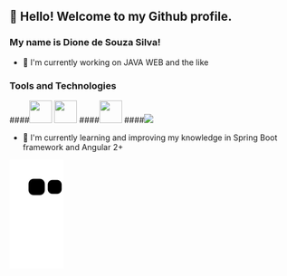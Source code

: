 ## 👋 Hello! Welcome to my Github profile.
### My name is Dione de Souza Silva!

- 🔭 I'm currently working on JAVA WEB and the like
### Tools and Technologies
####<img src="https://cdn.jsdelivr.net/gh/devicons/devicon/icons/git/git-original.svg" width="40" height="40" /> <img      src="https://cdn.jsdelivr.net/gh/devicons/devicon/icons/subversion/subversion-original.svg" width="40" height="40" />
####<img src="https://cdn.jsdelivr.net/gh/devicons/devicon/icons/oracle/oracle-original.svg" width="40" height="40" />
####<img src="https://cdn.jsdelivr.net/gh/devicons/devicon/icons/angularjs/angularjs-original.svg" />
   
- 🌱 I'm currently learning and improving my knowledge in Spring Boot framework and Angular 2+   
   
![Snake animation](https://github.com/dionesave/dionesave/blob/output/github-contribution-grid-snake.svg)
   
